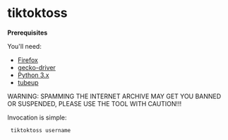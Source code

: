 # tiktoktoss

**Prerequisites**

You'll need:

 * [Firefox](https://www.mozilla.org/en-US/firefox/new/)
 * [gecko-driver](https://github.com/mozilla/geckodriver/releases)
 * [Python 3.x](https://www.python.org/)
 * [tubeup](https://github.com/bibanon/tubeup)
 
 WARNING: SPAMMING THE INTERNET ARCHIVE MAY GET YOU BANNED OR SUSPENDED, PLEASE USE THE TOOL WITH CAUTION!!!
 
 Invocation is simple:
 
     tiktoktoss username
 
